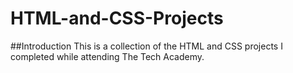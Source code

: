 # HTML-and-CSS-Projects

##Introduction
This is a collection of the HTML and CSS projects I completed while attending The Tech Academy.
